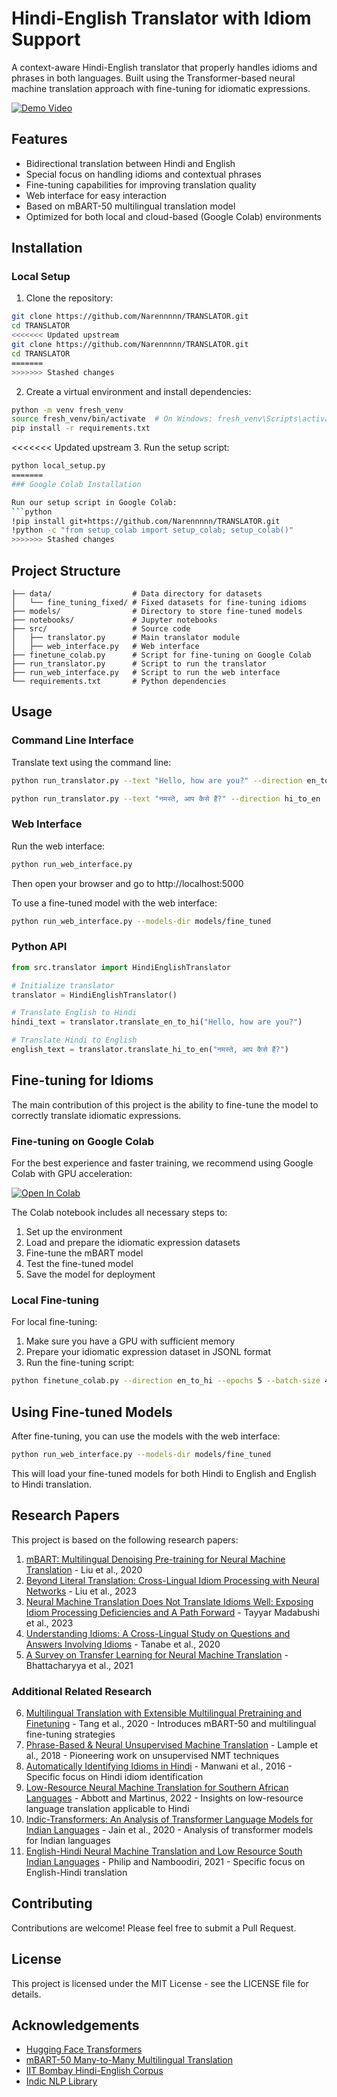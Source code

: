 # Hindi-English Translator with Idiom Support

A context-aware Hindi-English translator that properly handles idioms and phrases in both languages. Built using the Transformer-based neural machine translation approach with fine-tuning for idiomatic expressions.

[![Demo Video](https://cdn.loom.com/sessions/thumbnails/b0d60637e22147eabd5803dab2b7f0e6-with-play.gif)](https://www.loom.com/share/b0d60637e22147eabd5803dab2b7f0e6?sid=ee0f6ce4-6b09-47ea-8144-1319e71ec052)

## Features

- Bidirectional translation between Hindi and English
- Special focus on handling idioms and contextual phrases
- Fine-tuning capabilities for improving translation quality
- Web interface for easy interaction
- Based on mBART-50 multilingual translation model
- Optimized for both local and cloud-based (Google Colab) environments

## Installation

### Local Setup

1. Clone the repository:
```bash
git clone https://github.com/Narennnnn/TRANSLATOR.git
cd TRANSLATOR
<<<<<<< Updated upstream
git clone https://github.com/Narennnnn/TRANSLATOR.git
cd TRANSLATOR
=======
>>>>>>> Stashed changes
```

2. Create a virtual environment and install dependencies:
```bash
python -m venv fresh_venv
source fresh_venv/bin/activate  # On Windows: fresh_venv\Scripts\activate
pip install -r requirements.txt
```

<<<<<<< Updated upstream
3. Run the setup script:
```bash
python local_setup.py
=======
### Google Colab Installation

Run our setup script in Google Colab:
```python
!pip install git+https://github.com/Narennnnn/TRANSLATOR.git
!python -c "from setup_colab import setup_colab; setup_colab()"
>>>>>>> Stashed changes
```

## Project Structure

```
├── data/                  # Data directory for datasets
│   └── fine_tuning_fixed/ # Fixed datasets for fine-tuning idioms
├── models/                # Directory to store fine-tuned models
├── notebooks/             # Jupyter notebooks
├── src/                   # Source code
│   ├── translator.py      # Main translator module
│   ├── web_interface.py   # Web interface
├── finetune_colab.py      # Script for fine-tuning on Google Colab
├── run_translator.py      # Script to run the translator
├── run_web_interface.py   # Script to run the web interface
└── requirements.txt       # Python dependencies
```

## Usage

### Command Line Interface

Translate text using the command line:
```bash
python run_translator.py --text "Hello, how are you?" --direction en_to_hi
```

```bash
python run_translator.py --text "नमस्ते, आप कैसे हैं?" --direction hi_to_en
```

### Web Interface

Run the web interface:
```bash
python run_web_interface.py
```

Then open your browser and go to http://localhost:5000

To use a fine-tuned model with the web interface:
```bash
python run_web_interface.py --models-dir models/fine_tuned
```

### Python API

```python
from src.translator import HindiEnglishTranslator

# Initialize translator
translator = HindiEnglishTranslator()

# Translate English to Hindi
hindi_text = translator.translate_en_to_hi("Hello, how are you?")

# Translate Hindi to English
english_text = translator.translate_hi_to_en("नमस्ते, आप कैसे हैं?")
```

## Fine-tuning for Idioms

The main contribution of this project is the ability to fine-tune the model to correctly translate idiomatic expressions.

### Fine-tuning on Google Colab

For the best experience and faster training, we recommend using Google Colab with GPU acceleration:

[![Open In Colab](https://colab.research.google.com/assets/colab-badge.svg)](https://colab.research.google.com/drive/1SRbubS-0kI4m7OgtqeX4nHDN5ugrOCD6?usp=sharing)

The Colab notebook includes all necessary steps to:
1. Set up the environment
2. Load and prepare the idiomatic expression datasets
3. Fine-tune the mBART model
4. Test the fine-tuned model
5. Save the model for deployment

### Local Fine-tuning

For local fine-tuning:

1. Make sure you have a GPU with sufficient memory
2. Prepare your idiomatic expression dataset in JSONL format
3. Run the fine-tuning script:

```bash
python finetune_colab.py --direction en_to_hi --epochs 5 --batch-size 4 --data-dir data/fine_tuning_fixed
```

## Using Fine-tuned Models

After fine-tuning, you can use the models with the web interface:

```bash
python run_web_interface.py --models-dir models/fine_tuned
```

This will load your fine-tuned models for both Hindi to English and English to Hindi translation.

## Research Papers

This project is based on the following research papers:

1. [mBART: Multilingual Denoising Pre-training for Neural Machine Translation](https://arxiv.org/abs/2001.08210) - Liu et al., 2020
2. [Beyond Literal Translation: Cross-Lingual Idiom Processing with Neural Networks](https://aclanthology.org/2023.findings-acl.426/) - Liu et al., 2023
3. [Neural Machine Translation Does Not Translate Idioms Well: Exposing Idiom Processing Deficiencies and A Path Forward](https://aclanthology.org/2023.acl-long.764/) - Tayyar Madabushi et al., 2023
4. [Understanding Idioms: A Cross-Lingual Study on Questions and Answers Involving Idioms](https://aclanthology.org/2020.coling-main.348/) - Tanabe et al., 2020
5. [A Survey on Transfer Learning for Neural Machine Translation](https://www.mdpi.com/2076-3417/11/19/9092) - Bhattacharyya et al., 2021

### Additional Related Research

6. [Multilingual Translation with Extensible Multilingual Pretraining and Finetuning](https://arxiv.org/abs/2008.00401) - Tang et al., 2020 - Introduces mBART-50 and multilingual fine-tuning strategies
7. [Phrase-Based & Neural Unsupervised Machine Translation](https://aclanthology.org/D18-1549/) - Lample et al., 2018 - Pioneering work on unsupervised NMT techniques
8. [Automatically Identifying Idioms in Hindi](https://aclanthology.org/W16-6330/) - Manwani et al., 2016 - Specific focus on Hindi idiom identification
9. [Low-Resource Neural Machine Translation for Southern African Languages](https://arxiv.org/abs/2203.15987) - Abbott and Martinus, 2022 - Insights on low-resource language translation applicable to Hindi
10. [Indic-Transformers: An Analysis of Transformer Language Models for Indian Languages](https://arxiv.org/abs/2011.02323) - Jain et al., 2020 - Analysis of transformer models for Indian languages
11. [English-Hindi Neural Machine Translation and Low Resource South Indian Languages](https://arxiv.org/abs/2109.14814) - Philip and Namboodiri, 2021 - Specific focus on English-Hindi translation

## Contributing

Contributions are welcome! Please feel free to submit a Pull Request.

## License

This project is licensed under the MIT License - see the LICENSE file for details.

## Acknowledgements

- [Hugging Face Transformers](https://github.com/huggingface/transformers)
- [mBART-50 Many-to-Many Multilingual Translation](https://huggingface.co/facebook/mbart-large-50-many-to-many-mmt)
- [IIT Bombay Hindi-English Corpus](http://www.cfilt.iitb.ac.in/iitb_parallel/)
- [Indic NLP Library](https://github.com/anoopkunchukuttan/indic_nlp_library) 
